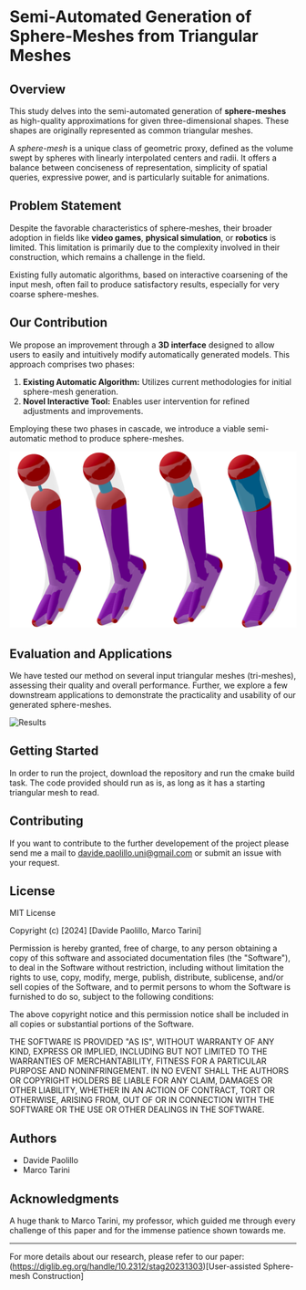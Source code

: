 # Semi-Automated Generation of Sphere-Meshes from Triangular Meshes

## Overview

This study delves into the semi-automated generation of **sphere-meshes** as high-quality approximations for given three-dimensional shapes. These shapes are originally represented as common triangular meshes.

A *sphere-mesh* is a unique class of geometric proxy, defined as the volume swept by spheres with linearly interpolated centers and radii. It offers a balance between conciseness of representation, simplicity of spatial queries, expressive power, and is particularly suitable for animations.

## Problem Statement

Despite the favorable characteristics of sphere-meshes, their broader adoption in fields like **video games**, **physical simulation**, or **robotics** is limited. This limitation is primarily due to the complexity involved in their construction, which remains a challenge in the field.

Existing fully automatic algorithms, based on interactive coarsening of the input mesh, often fail to produce satisfactory results, especially for very coarse sphere-meshes.

## Our Contribution

We propose an improvement through a **3D interface** designed to allow users to easily and intuitively modify automatically generated models. This approach comprises two phases:

1. **Existing Automatic Algorithm:** Utilizes current methodologies for initial sphere-mesh generation.
2. **Novel Interactive Tool:** Enables user intervention for refined adjustments and improvements.

Employing these two phases in cascade, we introduce a viable semi-automatic method to produce sphere-meshes.

![Animation](res/FootAnim.svg)

## Evaluation and Applications

We have tested our method on several input triangular meshes (tri-meshes), assessing their quality and overall performance. Further, we explore a few downstream applications to demonstrate the practicality and usability of our generated sphere-meshes.

![Results](res/TableImage.svg)

## Getting Started

In order to run the project, download the repository and run the cmake build task.
The code provided should run as is, as long as it has a starting triangular mesh to read.

## Contributing

If you want to contribute to the further developement of the project please send me a mail to davide.paolillo.uni@gmail.com or submit an issue with your request.

## License

MIT License

Copyright (c) [2024] [Davide Paolillo, Marco Tarini]

Permission is hereby granted, free of charge, to any person obtaining a copy
of this software and associated documentation files (the "Software"), to deal
in the Software without restriction, including without limitation the rights
to use, copy, modify, merge, publish, distribute, sublicense, and/or sell
copies of the Software, and to permit persons to whom the Software is
furnished to do so, subject to the following conditions:

The above copyright notice and this permission notice shall be included in all
copies or substantial portions of the Software.

THE SOFTWARE IS PROVIDED "AS IS", WITHOUT WARRANTY OF ANY KIND, EXPRESS OR
IMPLIED, INCLUDING BUT NOT LIMITED TO THE WARRANTIES OF MERCHANTABILITY,
FITNESS FOR A PARTICULAR PURPOSE AND NONINFRINGEMENT. IN NO EVENT SHALL THE
AUTHORS OR COPYRIGHT HOLDERS BE LIABLE FOR ANY CLAIM, DAMAGES OR OTHER
LIABILITY, WHETHER IN AN ACTION OF CONTRACT, TORT OR OTHERWISE, ARISING FROM,
OUT OF OR IN CONNECTION WITH THE SOFTWARE OR THE USE OR OTHER DEALINGS IN THE
SOFTWARE.

## Authors

- Davide Paolillo
- Marco Tarini

## Acknowledgments

A huge thank to Marco Tarini, my professor, which guided me through every challenge of this paper and for the immense patience shown towards me.

---

For more details about our research, please refer to our paper: (https://diglib.eg.org/handle/10.2312/stag20231303)[User-assisted Sphere-mesh Construction]

